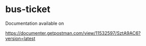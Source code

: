 # bus-ticket

Documentation available on 

https://documenter.getpostman.com/view/11532597/SztA9AC6?version=latest
